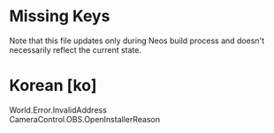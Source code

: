 # Missing Keys
Note that this file updates only during Neos build process and doesn't necessarily reflect the current state.

# Korean [ko]
World.Error.InvalidAddress  
CameraControl.OBS.OpenInstallerReason  


